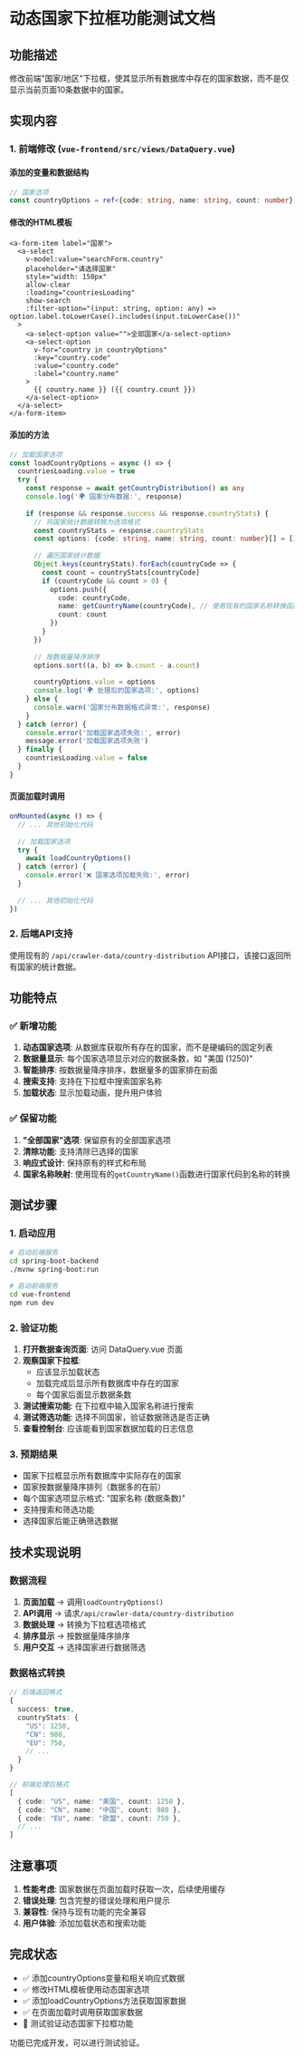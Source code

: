# 动态国家下拉框功能测试文档

## 功能描述
修改前端"国家/地区"下拉框，使其显示所有数据库中存在的国家数据，而不是仅显示当前页面10条数据中的国家。

## 实现内容

### 1. 前端修改 (`vue-frontend/src/views/DataQuery.vue`)

#### 添加的变量和数据结构
```typescript
// 国家选项
const countryOptions = ref<{code: string, name: string, count: number}[]>([])
```

#### 修改的HTML模板
```vue
<a-form-item label="国家">
  <a-select
    v-model:value="searchForm.country"
    placeholder="请选择国家"
    style="width: 150px"
    allow-clear
    :loading="countriesLoading"
    show-search
    :filter-option="(input: string, option: any) => option.label.toLowerCase().includes(input.toLowerCase())"
  >
    <a-select-option value="">全部国家</a-select-option>
    <a-select-option 
      v-for="country in countryOptions" 
      :key="country.code" 
      :value="country.code"
      :label="country.name"
    >
      {{ country.name }} ({{ country.count }})
    </a-select-option>
  </a-select>
</a-form-item>
```

#### 添加的方法
```typescript
// 加载国家选项
const loadCountryOptions = async () => {
  countriesLoading.value = true
  try {
    const response = await getCountryDistribution() as any
    console.log('🌍 国家分布数据:', response)
    
    if (response && response.success && response.countryStats) {
      // 将国家统计数据转换为选项格式
      const countryStats = response.countryStats
      const options: {code: string, name: string, count: number}[] = []
      
      // 遍历国家统计数据
      Object.keys(countryStats).forEach(countryCode => {
        const count = countryStats[countryCode]
        if (countryCode && count > 0) {
          options.push({
            code: countryCode,
            name: getCountryName(countryCode), // 使用现有的国家名称转换函数
            count: count
          })
        }
      })
      
      // 按数据量降序排序
      options.sort((a, b) => b.count - a.count)
      
      countryOptions.value = options
      console.log('🌍 处理后的国家选项:', options)
    } else {
      console.warn('国家分布数据格式异常:', response)
    }
  } catch (error) {
    console.error('加载国家选项失败:', error)
    message.error('加载国家选项失败')
  } finally {
    countriesLoading.value = false
  }
}
```

#### 页面加载时调用
```typescript
onMounted(async () => {
  // ... 其他初始化代码
  
  // 加载国家选项
  try {
    await loadCountryOptions()
  } catch (error) {
    console.error('❌ 国家选项加载失败:', error)
  }
  
  // ... 其他初始化代码
})
```

### 2. 后端API支持
使用现有的 `/api/crawler-data/country-distribution` API接口，该接口返回所有国家的统计数据。

## 功能特点

### ✅ 新增功能
1. **动态国家选项**: 从数据库获取所有存在的国家，而不是硬编码的固定列表
2. **数据量显示**: 每个国家选项显示对应的数据条数，如 "美国 (1250)"
3. **智能排序**: 按数据量降序排序，数据量多的国家排在前面
4. **搜索支持**: 支持在下拉框中搜索国家名称
5. **加载状态**: 显示加载动画，提升用户体验

### ✅ 保留功能
1. **"全部国家"选项**: 保留原有的全部国家选项
2. **清除功能**: 支持清除已选择的国家
3. **响应式设计**: 保持原有的样式和布局
4. **国家名称映射**: 使用现有的`getCountryName()`函数进行国家代码到名称的转换

## 测试步骤

### 1. 启动应用
```bash
# 启动后端服务
cd spring-boot-backend
./mvnw spring-boot:run

# 启动前端服务
cd vue-frontend
npm run dev
```

### 2. 验证功能
1. **打开数据查询页面**: 访问 DataQuery.vue 页面
2. **观察国家下拉框**: 
   - 应该显示加载状态
   - 加载完成后显示所有数据库中存在的国家
   - 每个国家后面显示数据条数
3. **测试搜索功能**: 在下拉框中输入国家名称进行搜索
4. **测试筛选功能**: 选择不同国家，验证数据筛选是否正确
5. **查看控制台**: 应该能看到国家数据加载的日志信息

### 3. 预期结果
- 国家下拉框显示所有数据库中实际存在的国家
- 国家按数据量降序排列（数据多的在前）
- 每个国家选项显示格式: "国家名称 (数据条数)"
- 支持搜索和筛选功能
- 选择国家后能正确筛选数据

## 技术实现说明

### 数据流程
1. **页面加载** → 调用`loadCountryOptions()`
2. **API调用** → 请求`/api/crawler-data/country-distribution`
3. **数据处理** → 转换为下拉框选项格式
4. **排序显示** → 按数据量降序排序
5. **用户交互** → 选择国家进行数据筛选

### 数据格式转换
```typescript
// 后端返回格式
{
  success: true,
  countryStats: {
    "US": 1250,
    "CN": 980,
    "EU": 750,
    // ...
  }
}

// 前端处理后格式
[
  { code: "US", name: "美国", count: 1250 },
  { code: "CN", name: "中国", count: 980 },
  { code: "EU", name: "欧盟", count: 750 },
  // ...
]
```

## 注意事项
1. **性能考虑**: 国家数据在页面加载时获取一次，后续使用缓存
2. **错误处理**: 包含完整的错误处理和用户提示
3. **兼容性**: 保持与现有功能的完全兼容
4. **用户体验**: 添加加载状态和搜索功能

## 完成状态
- ✅ 添加countryOptions变量和相关响应式数据
- ✅ 修改HTML模板使用动态国家选项  
- ✅ 添加loadCountryOptions方法获取国家数据
- ✅ 在页面加载时调用获取国家数据
- 🔄 测试验证动态国家下拉框功能

功能已完成开发，可以进行测试验证。








